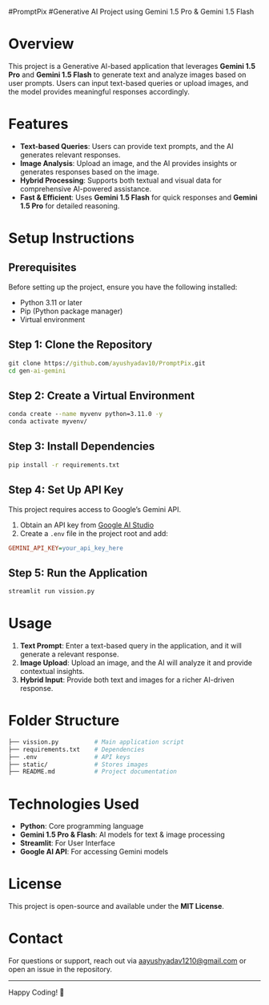 #PromptPix
#Generative AI Project using Gemini 1.5 Pro & Gemini 1.5 Flash

# Overview
This project is a Generative AI-based application that leverages **Gemini 1.5 Pro** and **Gemini 1.5 Flash** to generate text and analyze images based on user prompts. Users can input text-based queries or upload images, and the model provides meaningful responses accordingly.

# Features
- **Text-based Queries**: Users can provide text prompts, and the AI generates relevant responses.
- **Image Analysis**: Upload an image, and the AI provides insights or generates responses based on the image.
- **Hybrid Processing**: Supports both textual and visual data for comprehensive AI-powered assistance.
- **Fast & Efficient**: Uses **Gemini 1.5 Flash** for quick responses and **Gemini 1.5 Pro** for detailed reasoning.

# Setup Instructions

## Prerequisites
Before setting up the project, ensure you have the following installed:
- Python 3.11 or later
- Pip (Python package manager)
- Virtual environment 

## Step 1: Clone the Repository
```cmd
git clone https://github.com/ayushyadav10/PromptPix.git
cd gen-ai-gemini
```

## Step 2: Create a Virtual Environment
```cmd
conda create --name myvenv python=3.11.0 -y
conda activate myvenv/  
```

## Step 3: Install Dependencies
```cmd
pip install -r requirements.txt
```

## Step 4: Set Up API Key
This project requires access to Google’s Gemini API.
1. Obtain an API key from [Google AI Studio](https://ai.google.dev/)
2. Create a `.env` file in the project root and add:
```ini
GEMINI_API_KEY=your_api_key_here
```

## Step 5: Run the Application
```cmd
streamlit run vission.py
```

# Usage
1. **Text Prompt**: Enter a text-based query in the application, and it will generate a relevant response.
2. **Image Upload**: Upload an image, and the AI will analyze it and provide contextual insights.
3. **Hybrid Input**: Provide both text and images for a richer AI-driven response.

# Folder Structure
```bash
├── vission.py          # Main application script
├── requirements.txt    # Dependencies
├── .env                # API keys 
├── static/             # Stores images 
├── README.md           # Project documentation
```

# Technologies Used
- **Python**: Core programming language
- **Gemini 1.5 Pro & Flash**: AI models for text & image processing
- **Streamlit**: For User Interface
- **Google AI API**: For accessing Gemini models

# License
This project is open-source and available under the **MIT License**.

# Contact
For questions or support, reach out via aayushyadav1210@gmail.com or open an issue in the repository.

---

Happy Coding! 🚀
````

